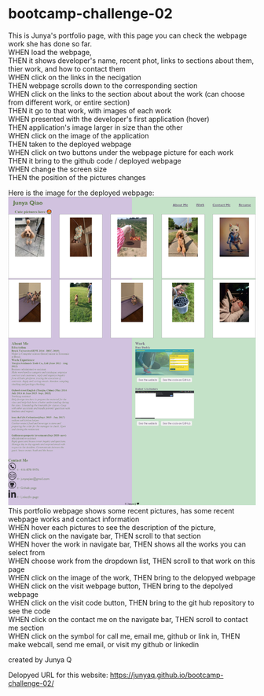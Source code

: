 # bootcamp-challenge-02
This is Junya's portfolio page, with this page you can check the webpage work she has done so far. <br/>
WHEN load the webpage, <br/>
THEN it shows developer's name, recent phot, links to sections about them, thier work, and how to contact them <br/>
WHEN click on the links in the necigation <br/>
THEN webpage scrolls down to the corresponding section <br/>
WHEN click on the links to the section about about the work (can choose from different work, or entire section) <br/>
THEN it go to that work, with images of each work <br/>
WHEN presented with the developer's first application (hover) <br/>
THEN application's image larger in size than the other <br/>
WHEN click on the image of the application <br/>
THEN taken to the deployed webpage <br/>
WHEN click on two buttons under the webpage picture for each work <br/>
THEN it bring to the github code / deployed webpage <br/>
WHEN change the screen size <br/>
THEN the position of the pictures changes<br/>

Here is the image for the deployed webpage:<br/>
<img src="./image/webpage.jpg"><br/>
This portfolio webpage shows some recent pictures, has some recent webpage works and contact information<br/>
WHEN hover each pictures to see the description of the picture, <br/>
WHEN click on the navigate bar, THEN scroll to that section<br/>
WHEN hover the work in navigate bar, THEN shows all the works you can select from <br/>
WHEN choose work from the dropdown list, THEN scroll to that work on this page<br/>
WHEN click on the image of the work, THEN bring to the delopyed webpage<br/>
WHEN click on the visit webpage button, THEN bring to the depolyed webpage <br/>
WHEN click on the visit code button, THEN bring to the git hub repository to see the code <br/>
WHEN click on the contact me on the navigate bar, THEN scroll to contact me section <br/>
WHEN click on the symbol for call me, email me, github or link in, THEN make webcall, send me email, or visit my github or linkedin <br/>

created by Junya Q

Delopyed URL for this website: https://junyaq.github.io/bootcamp-challenge-02/ <br/>
